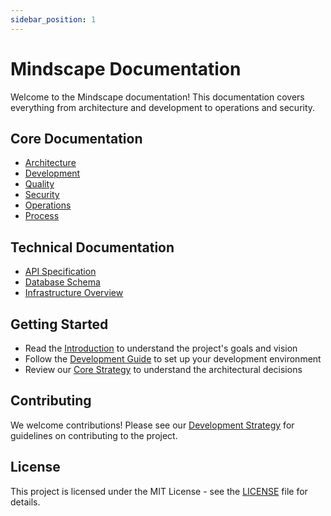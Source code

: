 ```yaml
---
sidebar_position: 1
---
```


# Mindscape Documentation

Welcome to the Mindscape documentation! This documentation covers everything from architecture and development to operations and security.

## Core Documentation

- [Architecture](architecture/meta-strategy)
- [Development](development/development-strategy)
- [Quality](quality/quality-strategy)
- [Security](security/security-strategy)
- [Operations](operations/infrastructure-strategy)
- [Process](process/team-strategy)

## Technical Documentation

- [API Specification](api/spec)
- [Database Schema](database/schema)
- [Infrastructure Overview](infrastructure/overview)

## Getting Started

- Read the [Introduction](intro.md) to understand the project's goals and vision
- Follow the [Development Guide](development/guide.md) to set up your development environment
- Review our [Core Strategy](architecture/core-strategy.md) to understand the architectural decisions

## Contributing

We welcome contributions! Please see our [Development Strategy](development/development-strategy.md) for guidelines on contributing to the project.

## License

This project is licensed under the MIT License - see the [LICENSE](https://github.com/yourusername/mindscape/blob/main/LICENSE) file for details. 
